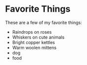 # Favorite Things

These are a few of my favorite things:

- Raindrops on roses
- Whiskers on cute animals
- Bright copper kettles
- Warm woolen mittens
- dog
- food
